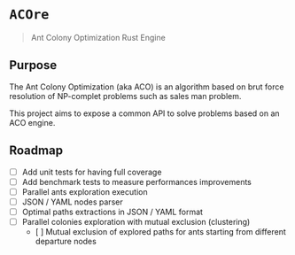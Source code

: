 # `ACOre`

>  Ant Colony Optimization Rust Engine

## Purpose

The Ant Colony Optimization (aka ACO) is an algorithm based on brut force
resolution of NP-complet problems such as sales man problem.

This project aims to expose a common API to solve problems based on an ACO
engine.

## Roadmap

- [ ] Add unit tests for having full coverage
- [ ] Add benchmark tests to measure performances improvements
- [ ] Parallel ants exploration execution
- [ ] JSON / YAML nodes parser
- [ ] Optimal paths extractions in JSON / YAML format
- [ ] Parallel colonies exploration with mutual exclusion (clustering)
  - [ ] Mutual exclusion of explored paths for ants starting from different
        departure nodes
